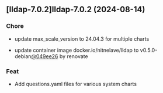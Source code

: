 

## [lldap-7.0.2]lldap-7.0.2 (2024-08-14)

### Chore



- update max_scale_version to 24.04.3 for multiple charts

- update container image docker.io/nitnelave/lldap to v0.5.0-debian[@049ee26](https://github.com/049ee26) by renovate

### Feat



- Add questions.yaml files for various system charts